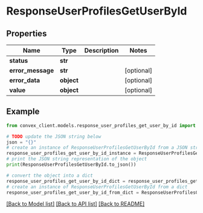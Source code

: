 # ResponseUserProfilesGetUserById


## Properties

Name | Type | Description | Notes
------------ | ------------- | ------------- | -------------
**status** | **str** |  | 
**error_message** | **str** |  | [optional] 
**error_data** | **object** |  | [optional] 
**value** | **object** |  | [optional] 

## Example

```python
from convex_client.models.response_user_profiles_get_user_by_id import ResponseUserProfilesGetUserById

# TODO update the JSON string below
json = "{}"
# create an instance of ResponseUserProfilesGetUserById from a JSON string
response_user_profiles_get_user_by_id_instance = ResponseUserProfilesGetUserById.from_json(json)
# print the JSON string representation of the object
print(ResponseUserProfilesGetUserById.to_json())

# convert the object into a dict
response_user_profiles_get_user_by_id_dict = response_user_profiles_get_user_by_id_instance.to_dict()
# create an instance of ResponseUserProfilesGetUserById from a dict
response_user_profiles_get_user_by_id_from_dict = ResponseUserProfilesGetUserById.from_dict(response_user_profiles_get_user_by_id_dict)
```
[[Back to Model list]](../README.md#documentation-for-models) [[Back to API list]](../README.md#documentation-for-api-endpoints) [[Back to README]](../README.md)



